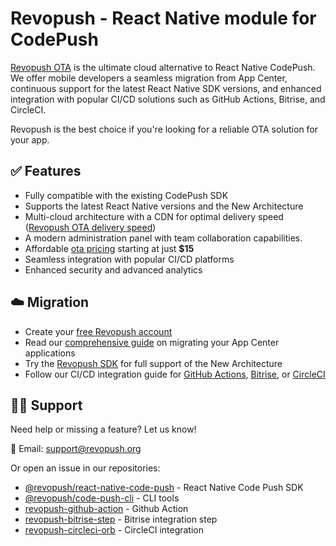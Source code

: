 # Revopush - React Native module for CodePush

[Revopush OTA](https://revopush.org) is the ultimate cloud alternative to React Native CodePush. We offer mobile developers a seamless migration from App Center, continuous support for the latest React Native SDK versions, and enhanced integration with popular CI/CD solutions such as GitHub Actions, Bitrise, and CircleCI.

Revopush is the best choice if you're looking for a reliable OTA solution for your app.


## ✅ Features

- Fully compatible with the existing CodePush SDK
- Supports the latest React Native versions and the New Architecture
- Multi-cloud architecture with a CDN for optimal delivery speed ([Revopush OTA delivery speed](https://revopush.org/revopush-speeds-up-react-native-ota))
- A modern administration panel with team collaboration capabilities.
- Affordable [ota pricing](https://revopush.org/pricing) starting at just **$15**
- Seamless integration with popular CI/CD platforms
- Enhanced security and advanced analytics

## ☁️ Migration 

- Create your [free Revopush account](https://app.revopush.org/register)
- Read our [comprehensive guide](https://revopush.org/full-migration-guide-from-appcenter-codepush-to-revopush) on migrating your App Center applications
- Try the [Revopush SDK](https://github.com/revopush/react-native-code-push) for full support of the New Architecture
- Follow our CI/CD integration guide for [GitHub Actions](https://revopush.org/ci-cd-automation-with-codepush-and-github-actions), [Bitrise](https://revopush.org/ci-cd-automation-with-bitrise-codepush), or [CircleCI](https://revopush.org/ci-cd-automation-with-circleci-codepush)

## 👩‍💻 Support 

Need help or missing a feature? Let us know!

📧 Email: support@revopush.org

Or open an issue in our repositories:

- [@revopush/react-native-code-push](https://github.com/revopush/react-native-code-push) - React Native Code Push SDK
- [@revopush/code-push-cli](https://github.com/revopush/code-push-cli) - CLI tools
- [revopush-github-action](https://github.com/revopush/revopush-github-action) - Github Action
- [revopush-bitrise-step](https://github.com/revopush/revopush-bitrise-step) - Bitrise integration step
- [revopush-circleci-orb](https://github.com/revopush/revopush-circleci-orb) - CircleCI integration



